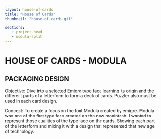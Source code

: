 ```yaml
---
layout: house-of-cards
title: "House of Cards"
thumbnail: "house-of-cards.gif"

sections:
   - project-head
   - modula-split
---
```

# HOUSE OF CARDS - MODULA
## PACKAGING DESIGN
Objective: Dive into a selected Emigre type face learning its origin and the different parts of a letterform to form a deck of cards. Puzzler also must be used in each card design.

Concept: To create a focus on the font Modula created by emigre. Modula was one of the first type face created on the new macintosh. I wanted to represent those qualities of the type
 face on the cards. Showing each part of the letterform and mixing it with a design that represented that new age of technology.
